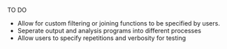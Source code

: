 TO DO

- Allow for custom filtering or joining functions to be specified by users.
- Seperate output and analysis programs into different processes
- Allow users to specify repetitions and verbosity for testing
